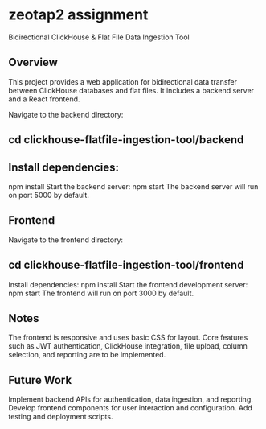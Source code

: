 # zeotap2 assignment 
Bidirectional ClickHouse & Flat File Data Ingestion Tool
## Overview
This project provides a web application for bidirectional data transfer between ClickHouse databases and flat files. It includes a backend server and a React frontend.

Navigate to the backend directory:
## cd clickhouse-flatfile-ingestion-tool/backend
## Install dependencies:
npm install
Start the backend server:
npm start
The backend server will run on port 5000 by default.
## Frontend
Navigate to the frontend directory:
## cd clickhouse-flatfile-ingestion-tool/frontend
Install dependencies:
npm install
Start the frontend development server:
npm start
The frontend will run on port 3000 by default.
## Notes
The frontend is responsive and uses basic CSS for layout.
Core features such as JWT authentication, ClickHouse integration, file upload, column selection, and reporting are to be implemented.
## Future Work
Implement backend APIs for authentication, data ingestion, and reporting.
Develop frontend components for user interaction and configuration.
Add testing and deployment scripts.
